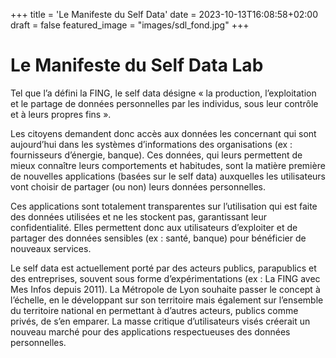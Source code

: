 +++
title = 'Le Manifeste du Self Data'
date = 2023-10-13T16:08:58+02:00
draft = false
featured_image = "images/sdl_fond.jpg"
+++

# Le Manifeste du Self Data Lab

Tel que l’a défini la FING, le self data désigne « la production, l’exploitation et le partage de données personnelles par les individus, sous leur contrôle et à leurs propres fins ».

Les citoyens demandent donc accès aux données les concernant qui sont aujourd’hui dans les systèmes d’informations des organisations (ex : fournisseurs d’énergie, banque). Ces données, qui leurs permettent de mieux connaître leurs comportements et habitudes, sont la matière première de nouvelles applications (basées sur le self data) auxquelles les utilisateurs vont choisir de partager (ou non) leurs données personnelles.

Ces applications sont totalement transparentes sur l’utilisation qui est faite des données utilisées et ne les stockent pas, garantissant leur confidentialité. Elles permettent donc aux utilisateurs d’exploiter et de partager des données sensibles (ex : santé, banque) pour bénéficier de nouveaux services.

Le self data est actuellement porté par des acteurs publics, parapublics et des entreprises, souvent sous forme d’expérimentations (ex : La FING avec Mes Infos depuis 2011). La Métropole de Lyon souhaite passer le concept à l’échelle, en le développant sur son territoire mais également sur l’ensemble du territoire national en permettant à d’autres acteurs, publics comme privés, de s’en emparer. La masse critique d’utilisateurs visés créerait un nouveau marché pour des applications respectueuses des données personnelles.
